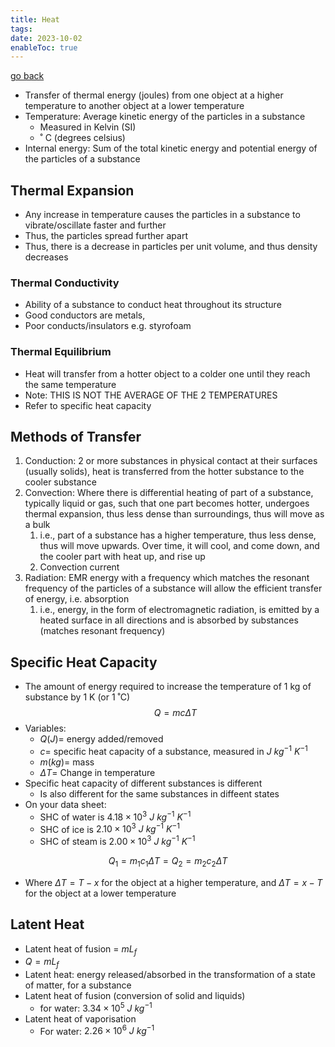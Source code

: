 ```yaml
---
title: Heat
tags: 
date: 2023-10-02
enableToc: true
---
```


[go back](archive/11Subjects/11Physics.md)


- Transfer of thermal energy (joules) from one object at a higher temperature to another object at a lower temperature
- Temperature: Average kinetic energy of the particles in a substance
	- Measured in Kelvin (SI)
	- ˚ C (degrees celsius)
- Internal energy: Sum of the total kinetic energy and potential energy of the particles of a substance

## Thermal Expansion
- Any increase in temperature causes the particles in a substance to vibrate/oscillate faster and further
- Thus, the particles spread further apart
- Thus, there is a decrease in particles per unit volume, and thus density decreases

### Thermal Conductivity
- Ability of a substance to conduct heat throughout its structure
- Good conductors are metals,
- Poor conducts/insulators e.g. styrofoam

### Thermal Equilibrium
- Heat will transfer from a hotter object to a colder one until they reach the same temperature
- Note: THIS IS NOT THE AVERAGE OF THE 2 TEMPERATURES
- Refer to specific heat capacity

## Methods of Transfer
1. Conduction: 2 or more substances in physical contact at their surfaces (usually solids), heat is transferred from the hotter substance to the cooler substance
2. Convection: Where there is differential heating of part of a substance, typically liquid or gas, such that one part becomes hotter, undergoes thermal expansion, thus less dense than surroundings, thus will move as a bulk
	1. i.e., part of a substance has a higher temperature, thus less dense, thus will move upwards. Over time, it will cool, and come down, and the cooler part with heat up, and rise up
	2. Convection current
3. Radiation: EMR energy with a frequency which matches the resonant frequency of the particles of a substance will allow the efficient transfer of energy, i.e. absorption
	1. i.e., energy, in the form of electromagnetic radiation, is emitted by a heated surface in all directions and is absorbed by substances (matches resonant frequency)

## Specific Heat Capacity
- The amount of energy required to increase the temperature of 1 kg of substance by 1 K (or 1 ˚C)
$$Q=mc \Delta T$$
- Variables:
	- $Q (J)=$ energy added/removed
	- $c=$  specific heat capacity of a substance, measured in $J\ kg^{-1} \ K^{-1}$
	- $m (kg)=$ mass 
	- $\Delta T=$ Change in temperature
- Specific heat capacity of different substances is different
	- Is also different for the same substances in diffeent states
- On your data sheet:
	- SHC of water is $4.18 \times 10^3$ $J\ kg^{-1} \ K^{-1}$
	- SHC of ice is $2.10 \times 10^{3}$ $J\ kg^{-1} \ K^{-1}$
	- SHC of steam is $2.00 \times 10^3$ $J\ kg^{-1} \ K^{-1}$

$$Q_1=m_1c_1 \Delta T=Q_2=m_2c_2 \Delta T$$
- Where $\Delta T=T-x$ for the object at a higher temperature, and $\Delta T=x-T$ for the object at a lower temperature

## Latent Heat
- Latent heat of fusion = $mL_f$
- $Q=mL_f$
- Latent heat: energy released/absorbed in the transformation of a state of matter, for a substance
- Latent heat of fusion (conversion of solid and liquids) 
	- for water: $3.34 \times 10^5 \ J \ kg^{-1}$
- Latent heat of vaporisation
	- For water: $2.26 \times 10^6 \ J \ kg^{-1}$

